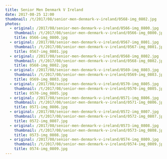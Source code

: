 ```yaml
---
title: Senior Men Denmark V Ireland
date: 2017-08-25 12:00
thumbnail: /t/2017/08/senior-men-denmark-v-ireland/0568-img_0802.jpg
photos:
  - original: /2017/08/senior-men-denmark-v-ireland/0566-img_0800.jpg
    thumbnail: /t/2017/08/senior-men-denmark-v-ireland/0566-img_0800.jpg
    title: 0566-img_0800.jpg
  - original: /2017/08/senior-men-denmark-v-ireland/0567-img_0801.jpg
    thumbnail: /t/2017/08/senior-men-denmark-v-ireland/0567-img_0801.jpg
    title: 0567-img_0801.jpg
  - original: /2017/08/senior-men-denmark-v-ireland/0568-img_0802.jpg
    thumbnail: /t/2017/08/senior-men-denmark-v-ireland/0568-img_0802.jpg
    title: 0568-img_0802.jpg
  - original: /2017/08/senior-men-denmark-v-ireland/0569-img_0803.jpg
    thumbnail: /t/2017/08/senior-men-denmark-v-ireland/0569-img_0803.jpg
    title: 0569-img_0803.jpg
  - original: /2017/08/senior-men-denmark-v-ireland/0570-img_0805.jpg
    thumbnail: /t/2017/08/senior-men-denmark-v-ireland/0570-img_0805.jpg
    title: 0570-img_0805.jpg
  - original: /2017/08/senior-men-denmark-v-ireland/0571-img_0806.jpg
    thumbnail: /t/2017/08/senior-men-denmark-v-ireland/0571-img_0806.jpg
    title: 0571-img_0806.jpg
  - original: /2017/08/senior-men-denmark-v-ireland/0572-img_0807.jpg
    thumbnail: /t/2017/08/senior-men-denmark-v-ireland/0572-img_0807.jpg
    title: 0572-img_0807.jpg
  - original: /2017/08/senior-men-denmark-v-ireland/0573-img_0808.jpg
    thumbnail: /t/2017/08/senior-men-denmark-v-ireland/0573-img_0808.jpg
    title: 0573-img_0808.jpg
  - original: /2017/08/senior-men-denmark-v-ireland/0574-img_0809.jpg
    thumbnail: /t/2017/08/senior-men-denmark-v-ireland/0574-img_0809.jpg
    title: 0574-img_0809.jpg
---
```

